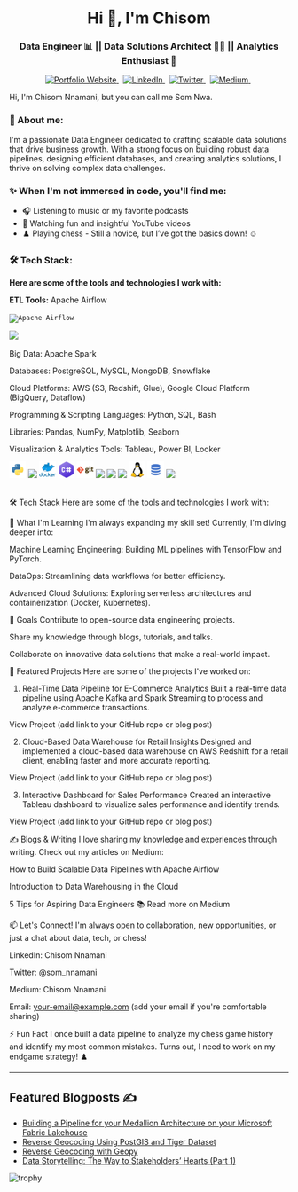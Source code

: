 <h1 align="center">Hi 👋, I'm Chisom</h1>
<h3 align="center">Data Engineer 📊 || Data Solutions Architect 👨‍💻 || Analytics Enthusiast 🐳 </h3>

<p align="center">
  <a href="https://chisom-nnamani.netlify.app">
    <img src="https://img.shields.io/badge/portfolio-%23CCFF33.svg?&style=for-the-badge&logo=netlify&logoColor=black" alt="Portfolio Website" />
  </a>&nbsp;
  <a href="https://www.linkedin.com/in/chisom-nnamani/">
    <img src="https://img.shields.io/badge/linkedin-%230077B5.svg?&style=for-the-badge&logo=linkedin&logoColor=white" alt="LinkedIn" />
  </a>&nbsp;
  <a href="https://mobile.twitter.com/som_nnamani">
    <img src="https://img.shields.io/badge/twitter-%231DA1F2.svg?&style=for-the-badge&logo=twitter&logoColor=white" alt="Twitter" />
  </a>&nbsp;
  <a href="https://medium.com/@chisomnnamani">
    <img src="https://img.shields.io/badge/medium-%23D2B48C.svg?&style=for-the-badge&logo=medium&logoColor=black" alt="Medium" />
  </a>&nbsp;
</p>

Hi, I'm Chisom Nnamani, but you can call me Som Nwa.

### 🚀 About me:

I'm a passionate Data Engineer dedicated to crafting scalable data solutions that drive business growth. With a strong focus on building robust data pipelines, designing efficient databases, and creating analytics solutions, I thrive on solving complex data challenges.

### ✨ When I'm not immersed in code, you'll find me:
- 🎧 Listening to music or my favorite podcasts
- 🎥 Watching fun and insightful YouTube videos
- ♟️ Playing chess - Still a novice, but I’ve got the basics down! ☺️


### 🛠️ Tech Stack:
**Here are some of the tools and technologies I work with:**

**ETL Tools:** Apache Airflow

<code><img height="30" src="https://raw.githubusercontent.com/github/explore/80688e429a7d4ef2fca1e82350fe8e3517d3494d/topics/airflow/airflow.png" alt="Apache Airflow"></code>

<code><img height="30" src="https://avatars.githubusercontent.com/u/33643075?s=280&v=4"></code>

Big Data: Apache Spark

Databases: PostgreSQL, MySQL, MongoDB, Snowflake

Cloud Platforms: AWS (S3, Redshift, Glue), Google Cloud Platform (BigQuery, Dataflow)

Programming & Scripting
Languages: Python, SQL, Bash

Libraries: Pandas, NumPy, Matplotlib, Seaborn

Visualization & Analytics
Tools: Tableau, Power BI, Looker

<code><img height="30" src="https://raw.githubusercontent.com/github/explore/80688e429a7d4ef2fca1e82350fe8e3517d3494d/topics/python/python.png"></code>
<code><img height="30" src="https://i2.wp.com/hypi.io/wp-content/uploads/2020/07/5da6137a51a426ffcbfdca45_Golang.jpeg?fit=1200%2C800&ssl=1"></code>
<code><img height="30" src="https://raw.githubusercontent.com/github/explore/80688e429a7d4ef2fca1e82350fe8e3517d3494d/topics/docker/docker.png"></code>
<code><img height="30" src="https://raw.githubusercontent.com/github/explore/80688e429a7d4ef2fca1e82350fe8e3517d3494d/topics/csharp/csharp.png"></code>
<code><img height="30" src="https://raw.githubusercontent.com/github/explore/80688e429a7d4ef2fca1e82350fe8e3517d3494d/topics/git/git.png"></code>
<code><img height="30" src="https://is3-ssl.mzstatic.com/image/thumb/Purple114/v4/a6/a0/05/a6a0054d-9c72-f9c9-9a98-2f871a2b159d/source/512x512bb.jpg"></code>
<code><img height="30" src="https://avatars.githubusercontent.com/u/33643075?s=280&v=4"></code>
<code><img height="30" src="https://cdn4.iconfinder.com/data/icons/flat-brand-logo-2/512/oracle-512.png"></code>
<code><img height="30" src="https://raw.githubusercontent.com/github/explore/80688e429a7d4ef2fca1e82350fe8e3517d3494d/topics/linux/linux.png"></code>
<code><img height="30" src="https://raw.githubusercontent.com/github/explore/80688e429a7d4ef2fca1e82350fe8e3517d3494d/topics/sql/sql.png"></code>
<code><img height="30" src="https://miro.medium.com/max/682/0*60Wj8lmsW8ABqkYt.png"></code>
<br>
<br>


🛠️ Tech Stack
Here are some of the tools and technologies I work with:




🌱 What I'm Learning
I'm always expanding my skill set! Currently, I'm diving deeper into:

Machine Learning Engineering: Building ML pipelines with TensorFlow and PyTorch.

DataOps: Streamlining data workflows for better efficiency.

Advanced Cloud Solutions: Exploring serverless architectures and containerization (Docker, Kubernetes).

🎯 Goals
Contribute to open-source data engineering projects.

Share my knowledge through blogs, tutorials, and talks.

Collaborate on innovative data solutions that make a real-world impact.

📂 Featured Projects
Here are some of the projects I've worked on:

1. Real-Time Data Pipeline for E-Commerce Analytics
Built a real-time data pipeline using Apache Kafka and Spark Streaming to process and analyze e-commerce transactions.

View Project (add link to your GitHub repo or blog post)

2. Cloud-Based Data Warehouse for Retail Insights
Designed and implemented a cloud-based data warehouse on AWS Redshift for a retail client, enabling faster and more accurate reporting.

View Project (add link to your GitHub repo or blog post)

3. Interactive Dashboard for Sales Performance
Created an interactive Tableau dashboard to visualize sales performance and identify trends.

View Project (add link to your GitHub repo or blog post)

✍️ Blogs & Writing
I love sharing my knowledge and experiences through writing. Check out my articles on Medium:

How to Build Scalable Data Pipelines with Apache Airflow

Introduction to Data Warehousing in the Cloud

5 Tips for Aspiring Data Engineers
📚 Read more on Medium

📫 Let's Connect!
I'm always open to collaboration, new opportunities, or just a chat about data, tech, or chess!

LinkedIn: Chisom Nnamani

Twitter: @som_nnamani

Medium: Chisom Nnamani

Email: your-email@example.com (add your email if you're comfortable sharing)

⚡ Fun Fact
I once built a data pipeline to analyze my chess game history and identify my most common mistakes. Turns out, I need to work on my endgame strategy! ♟️


--------------------


## Featured Blogposts ✍️

<!-- MEDIUM:START -->
- [Building a Pipeline for your Medallion Architecture on your Microsoft Fabric Lakehouse](https://medium.com/@amandinancy16/building-a-pipeline-for-your-medallion-architecture-on-microsft-fabric-1fe40b63b2d3)
- [Reverse Geocoding Using PostGIS and Tiger Dataset](https://medium.com/@amandinancy16/reverse-geocoding-using-postgis-and-tiger-dataset-b59b60ca071b)
- [Reverse Geocoding with Geopy](https://medium.com/@amandinancy16/reverse-geocoding-with-geopy-c26cfb63f74c)
- [Data Storytelling: The Way to Stakeholders’ Hearts (Part 1)](https://medium.com/@amandinancy16/data-storytelling-the-way-to-stakeholders-hearts-part-1-fbfd0a308ad0)
<!-- MEDIUM:END -->

![trophy](https://github-profile-trophy.vercel.app/?username=Nancy9ice)
